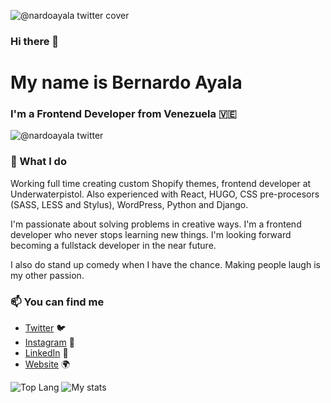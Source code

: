 ![@nardoayala twitter cover](https://pbs.twimg.com/profile_banners/90551432/1622033188/1500x500)


### Hi there 👋
# My name is Bernardo Ayala
### I'm a Frontend Developer from Venezuela 🇻🇪

![@nardoayala twitter](https://img.shields.io/twitter/follow/nardoayala?style=social)

### 🔨 What I do

Working full time creating custom Shopify themes, frontend developer at Underwaterpistol. Also experienced with React, HUGO, CSS pre-procesors (SASS, LESS and Stylus), WordPress, Python and Django.

I'm passionate about solving problems in creative ways. I'm a frontend developer who never stops learning new things. I'm looking forward becoming a fullstack developer in the near future.

I also do stand up comedy when I have the chance. Making people laugh is my other passion. 

### 📫 You can find me
- [Twitter](https://twitter.com/nardoayala) 🐦
- [Instagram](https://instagram.com/nardoyala) 📸
- [LinkedIn](https://www.linkedin.com/in/bernardoayala) 💼
- [Website](https://bernardoayala.com) 🌍


![Top Lang](https://github-readme-stats-git-master-nardoyala.vercel.app/api/top-langs/?username=nardoayala&theme=dracula)
![My stats](https://github-readme-stats-git-master-nardoyala.vercel.app/api?username=nardoayala&show_icons=true&count_private=true&include_all_commits=true&theme=dracula)
